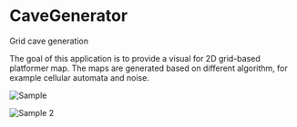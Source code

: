 # CaveGenerator
Grid cave generation

The goal of this application is to provide a visual for 2D grid-based platformer map. The maps are generated based on different algorithm, for example cellular automata and noise.

![Sample](https://drive.google.com/uc?id=1zZL1JI9eZ-ztyePiFSv1AyEjIsl85_S4)

![Sample 2](https://drive.google.com/uc?id=1oAPvWyWqXgOHUwnmAhXBZnjv1eKNqAKJ)
